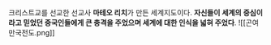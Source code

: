 크리스트교를 선교한 선교사 **마테오 리치**가 만든 세계지도이다. **자신들이 세계의 중심이라고 믿었던 중국인들에게 큰 충격을 주었으며 세계에 대한 인식을 넓혀 주었다**.
![[곤여만국전도.png]]